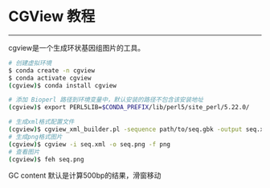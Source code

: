 # CGView 教程



---

cgview是一个生成环状基因组图片的工具。

```bash
# 创建虚拟环境
$ conda create -n cgview
$ conda activate cgview
(cgview)$ conda install cgview
```

```bash
# 添加 Bioperl 路径到环境变量中，默认安装的路径不包含该安装地址
(cgview)$ export PERL5LIB=$CONDA_PREFIX/lib/perl5/site_perl/5.22.0/

# 生成xml格式配置文件
(cgview)$ cgview_xml_builder.pl -sequence path/to/seq.gbk -output seq.xml
# 生成png格式图片
(cgview)$ cgview -i seq.xml -o seq.png -f png
# 查看图片
(cgview)$ feh seq.png
```

GC content 默认是计算500bp的结果，滑窗移动
